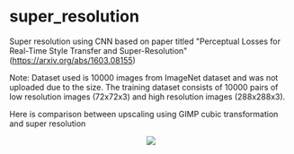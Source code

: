 # super_resolution
Super resolution using CNN based on paper titled "Perceptual Losses for Real-Time Style Transfer and Super-Resolution" (https://arxiv.org/abs/1603.08155)

Note: Dataset used is 10000 images from ImageNet dataset and was not uploaded due to the size. The training dataset consists of 10000 pairs of low resolution images (72x72x3) and high resolution images (288x288x3).

Here is comparison between upscaling using GIMP cubic transformation and super resolution

<p align="center">
  <img src="https://github.com/rrwiyatn/deeplearning-ai/blob/master/super_resolution/results/comparison.png">
</p>
